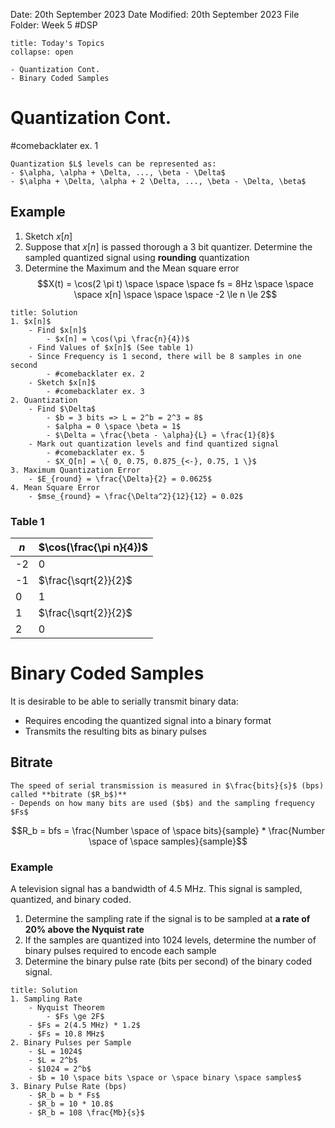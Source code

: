 Date: 20th September 2023
Date Modified: 20th September 2023
File Folder: Week 5
#DSP

```ad-abstract
title: Today's Topics
collapse: open

- Quantization Cont.
- Binary Coded Samples

```

# Quantization Cont.

#comebacklater ex. 1

```ad-note
Quantization $L$ levels can be represented as:
- $\alpha, \alpha + \Delta, ..., \beta - \Delta$
- $\alpha + \Delta, \alpha + 2 \Delta, ..., \beta - \Delta, \beta$
```

## Example
1. Sketch $x[n]$
2. Suppose that $x[n]$ is passed thorough a 3 bit quantizer. Determine the sampled quantized signal using **rounding** quantization
3. Determine the Maximum and the Mean square error
$$X(t) = \cos(2 \pi t) \space \space \space fs = 8Hz \space \space \space x[n] \space \space \space -2 \le n \le 2$$
```ad-check
title: Solution
1. $x[n]$
	- Find $x[n]$ 
		- $x[n] = \cos(\pi \frac{n}{4})$
	- Find Values of $x[n]$ (See table 1)
	- Since Frequency is 1 second, there will be 8 samples in one second
		- #comebacklater ex. 2
	- Sketch $x[n]$
		- #comebacklater ex. 3
2. Quantization
    - Find $\Delta$
	    - $b = 3 bits => L = 2^b = 2^3 = 8$
	    - $alpha = 0 \space \beta = 1$
	    - $\Delta = \frac{\beta - \alpha}{L} = \frac{1}{8}$
    - Mark out quantization levels and find quantized signal
	    - #comebacklater ex. 5
	    - $X_Q[n] = \{ 0, 0.75, 0.875_{<-}, 0.75, 1 \}$
3. Maximum Quantization Error 
	- $E_{round} = \frac{\Delta}{2} = 0.0625$
4. Mean Square Error
	- $mse_{round} = \frac{\Delta^2}{12}{12} = 0.02$
```
### Table 1

| $n$ | $\cos(\frac{\pi n}{4})$ |
| --- | ----------------------- |
| -2  | 0                       |
| -1  | $\frac{\sqrt{2}}{2}$    |
| 0   | 1                       |
| 1   | $\frac{\sqrt{2}}{2}$    |
| 2   |         0                |

# Binary Coded Samples

It is desirable to be able to serially transmit binary data:
- Requires encoding the quantized signal into a binary format
- Transmits the resulting bits as binary pulses

## Bitrate

```ad-note
The speed of serial transmission is measured in $\frac{bits}{s}$ (bps) called **bitrate ($R_b$)**
- Depends on how many bits are used ($b$) and the sampling frequency $Fs$
```

$$R_b = bfs = \frac{Number \space of \space bits}{sample} * \frac{Number \space of \space samples}{sample}$$

### Example

A television signal has a bandwidth of 4.5 MHz. This signal is sampled, quantized, and binary coded.
1. Determine the sampling rate if the signal is to be sampled at **a rate of 20% above the Nyquist rate**
2. If the samples are quantized into 1024 levels, determine the number of binary pulses required to encode each sample
3. Determine the binary pulse rate (bits per second) of the binary coded signal.

```ad-check
title: Solution
1. Sampling Rate
	- Nyquist Theorem
		- $Fs \ge 2F$
	- $Fs = 2(4.5 MHz) * 1.2$
	- $Fs = 10.8 MHz$
2. Binary Pulses per Sample
	- $L = 1024$
	- $L = 2^b$
	- $1024 = 2^b$
	- $b = 10 \space bits \space or \space binary \space samples$
3. Binary Pulse Rate (bps)
	- $R_b = b * Fs$
	- $R_b = 10 * 10.8$
	- $R_b = 108 \frac{Mb}{s}$
```


